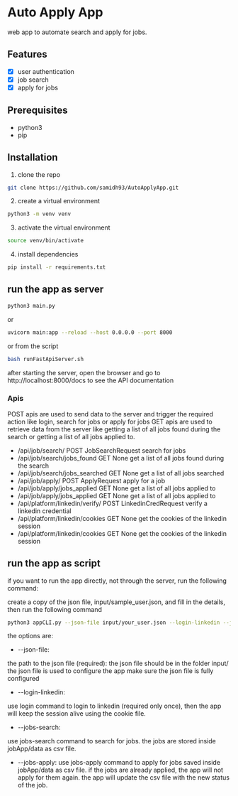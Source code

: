 # Auto Apply App
web app to automate search and apply for jobs. 

## Features
- [x] user authentication 
- [x] job search 
- [x] apply for jobs

## Prerequisites
- python3
- pip


## Installation
1. clone the repo
```bash
git clone https://github.com/samidh93/AutoApplyApp.git
```
2. create a virtual environment
```bash
python3 -m venv venv
```
3. activate the virtual environment
```bash
source venv/bin/activate
```    
4. install dependencies
```bash
pip install -r requirements.txt
```

## run the app as server
```bash
python3 main.py
```
or 
```bash
uvicorn main:app --reload --host 0.0.0.0 --port 8000
```
or from the script
```bash
bash runFastApiServer.sh
```
after starting the server, open the browser and go to http://localhost:8000/docs to see the API documentation

### Apis
POST apis are used to send data to the server and trigger the required action like login, search for jobs or apply for jobs
GET apis are used to retrieve data from the server like getting a list of all jobs found during the search or getting a list of all jobs applied to.

- /api/job/search/  POST  JobSearchRequest  search for jobs
- /api/job/search/jobs_found  GET  None  get a list of all jobs found during the search
- /api/job/search/jobs_searched  GET  None  get a list of all jobs searched 
- /api/job/apply/  POST  ApplyRequest  apply for a job
- /api/job/apply/jobs_applied  GET  None  get a list of all jobs applied to
- /api/job/apply/jobs_applied  GET  None  get a list of all jobs applied to
- /api/platform/linkedin/verify/  POST  LinkedinCredRequest  verify a linkedin credential
- /api/platform/linkedin/cookies  GET  None  get the cookies of the linkedin session
- /api/platform/linkedin/cookies  GET  None  get the cookies of the linkedin session

## run the app as script
if you want to run the app directly, not through the server, run the following command:

create a copy of the json file, input/sample_user.json, and fill in the details, then run the following command
```bash
python3 appCLI.py --json-file input/your_user.json --login-linkedin --jobs-search --jobs-apply
```
the options are:
- --json-file: 

the path to the json file (required):
the json file should be in the folder input/
the json file is used to configure the app
make sure the json file is fully configured
- --login-linkedin: 

use login command to login to linkedin (required only once), then the app will keep the session alive using the cookie file.
- --jobs-search: 

use jobs-search command to search for jobs. the jobs are stored inside jobApp/data as csv file. 
- --jobs-apply: 
use jobs-apply command to apply for jobs saved inside jobApp/data as csv file. if the jobs are already applied, the app will not apply for them again. the app will update the csv file with the new status of the job.